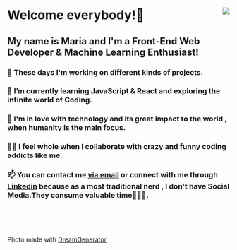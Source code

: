 <!DOCTYPE html>
<html lang="en">
  <head>
    <meta charset="UTF-8" />
    <meta name="viewport" content="width=device-width, initial-scale=1.0" />
   
    
  </head>
  <body>
    <div class="container" >
      <img align="right" src="https://lh3.googleusercontent.com/IkMIeoCZ0Rx4NnToHeNY0N1eZMpjzvy-LEGNrWacviOTBK8G5XmRW_o7mKVPfG0GVvZGFbpxnkLpZhULsshDpQ2BZOIyWZGwUz_KMIp3j1Sc1cA3LyoRwAKhlZQEYDXDP_ck6QDqTylB3P1-o6CVNrV8fxdJOkR-V8rWWDAJtArmLKRsKSmpkeXxBU8pivX4R-PskWsZ5sCn1Ii5l51rug21HIJLAP_U0XFVKLDeYUqipWTJ0beGpdnbRVHHtoiXmmXJrr8uAclJfWXQFnf9L04DTy6X0i6ogU2NO2BMu8ooy9oEj4WKSsVh8C6m5EUIrwh4dIF6mE6BN30AQXYZ7Ij4h-ueC08Mtk1pZbC1-wjvqEmD1Oqi0bzUCvmbri4O3Qh8l_j8WTFaySnjklixw83H0bQrsx-EhiOv4q4mVc0D4AtYvEHLczr5UvZLZ4-pIYDlzxqN4yY2fGVzBjRDrdPZTBKi57YLcFxLzco8BLNve0aL-4CcchsqZlLCmJujApDlZlTaArCpkfvqOa0Vb-9JVazG2a8v_7VGl1N808b6GYXd1zP_pORd2eVihj6JXTI4XZJA9m4QeWgttTdTD1Ujq6lzsgpUdvr1jt_VMgF7z2VrgfN3JnJ8hV4U9PGFT72yqaWNo4mBafIz_zLvSatXqZlBiHP0Qzla7IIW5s--1fTcyFS6BTmKM7zAAYgGr3nw6K_ZZO7z3YY0aMlEHDw=w535-h747-no?authuser=0">
      <h1> Welcome everybody!🤩</h1>
      <h2>My name is Maria and I'm a Front-End Web Developer & Machine Learning Enthusiast!</h2>
      <h3>🔭 These days I'm working on different kinds of projects.</h3>
      <h3>
        🌱 I’m currently learning JavaScript & React and exploring the
        infinite world of Coding.
      </h3>
      <h3>
        💞 I'm in love with technology and its great impact to the world , when
        humanity is the main focus.
      </h3>
      <h3>
        👯‍♀️ I feel whole when I collaborate with crazy and funny coding addicts
        like me.
      </h3>
      <h3>
        📫 You can contact me
        <a href="mailto:mbarkouzou@gmail.com"> via email</a> or connect with me through <a href="https://www.linkedin.com/in/maria-barkouzou-b39810201/?originalSubdomain=gr" >Linkedin</a> because as a most
        traditional nerd , I don't have Social Media.They consume valuable
        time🙈🙉🙊.
      </h3> 
    </div>
    <br>
    <br>
    <br>
    <p>Photo made with <a href="https://deepdreamgenerator.com"</a> DreamGenerator </p>
  </body>
</html>
